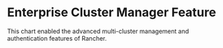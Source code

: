 # Enterprise Cluster Manager Feature

This chart enabled the advanced multi-cluster management and authentication features of Rancher.
